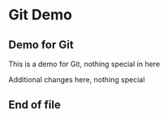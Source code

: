 # Git Demo

## Demo for Git

This is a demo for Git, nothing special in here

Additional changes here, nothing special

## End of file
